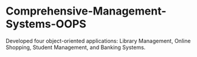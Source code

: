 # Comprehensive-Management-Systems-OOPS
 Developed four object-oriented applications: Library Management, Online Shopping, Student Management, and
 Banking Systems.
